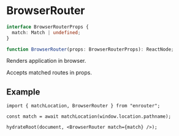 # BrowserRouter

```ts
interface BrowserRouterProps {
  match: Match | undefined;
}

function BrowserRouter(props: BrowserRouterProps): ReactNode;
```

Renders application in browser.

Accepts matched routes in props.

## Example

```tsx
import { matchLocation, BrowserRouter } from "enrouter";

const match = await matchLocation(window.location.pathname);

hydrateRoot(document, <BrowserRouter match={match} />);
```
